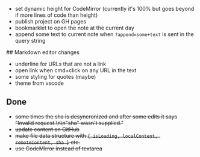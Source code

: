 * set dynamic height for CodeMirror (currently it's 100% but goes beyond if more lines of code than height)
* publish project on GH pages
* bookmarklet to open the note at the current day
* append some text to current note when `?append=some+text` is sent in the query string

## Markdown editor changes
* underline for URLs that are not a link
* open link when cmd+click on any URL in the text
* some styling for quotes (maybe)
* theme from vscode

## Done
* ~~some times the sha is desyncronized and after some edits it says "Invalid request.\n\n\"sha\" wasn't supplied."~~
* ~~update content on GitHub~~
* ~~make file data structure with `{ isLoading, localContent, remoteContent, sha }` etc.~~
* ~~use CodeMirror instead of textarea~~